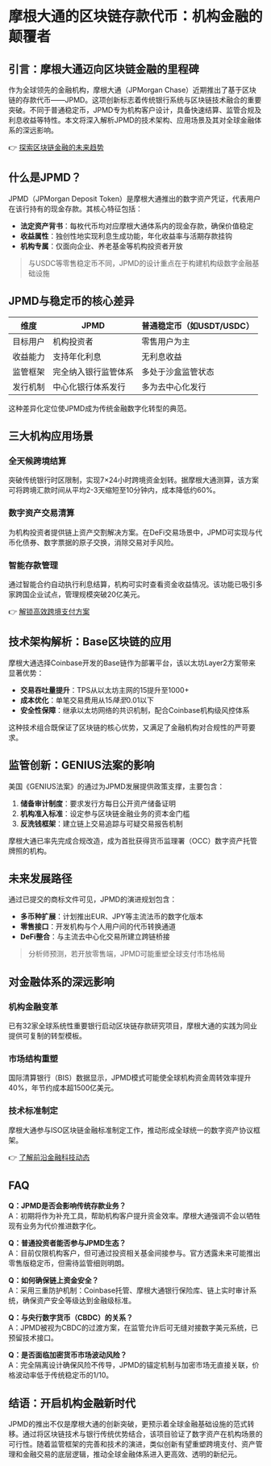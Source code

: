 # 摩根大通的区块链存款代币：机构金融的颠覆者

## 引言：摩根大通迈向区块链金融的里程碑

作为全球领先的金融机构，摩根大通（JPMorgan Chase）近期推出了基于区块链的存款代币——JPMD。这项创新标志着传统银行系统与区块链技术融合的重要突破。不同于普通稳定币，JPMD专为机构客户设计，具备快速结算、监管合规及利息收益等特性。本文将深入解析JPMD的技术架构、应用场景及其对全球金融体系的深远影响。

👉 [探索区块链金融的未来趋势](https://bit.ly/okx_welcome)

## 什么是JPMD？

JPMD（JPMorgan Deposit Token）是摩根大通推出的数字资产凭证，代表用户在该行持有的现金存款。其核心特征包括：

- **法定资产背书**：每枚代币均对应摩根大通体系内的现金存款，确保价值稳定
- **收益属性**：独创性地实现利息生成功能，年化收益率与活期存款挂钩
- **机构专属**：仅面向企业、养老基金等机构投资者开放

> 与USDC等零售稳定币不同，JPMD的设计重点在于构建机构级数字金融基础设施

## JPMD与稳定币的核心差异

| 维度        | JPMD                          | 普通稳定币（如USDT/USDC）       |
|-------------|-------------------------------|----------------------------------|
| 目标用户    | 机构投资者                    | 零售用户为主                    |
| 收益能力    | 支持年化利息                  | 无利息收益                      |
| 监管框架    | 完全纳入银行监管体系          | 多处于沙盒监管状态              |
| 发行机制    | 中心化银行体系发行            | 多为去中心化发行                |

这种差异化定位使JPMD成为传统金融数字化转型的典范。

## 三大机构应用场景

### 全天候跨境结算
突破传统银行时区限制，实现7×24小时跨境资金划转。据摩根大通测算，该方案可将跨境汇款时间从平均2-3天缩短至10分钟内，成本降低约60%。

### 数字资产交易清算
为机构投资者提供链上资产交割解决方案。在DeFi交易场景中，JPMD可实现与代币化债券、数字票据的原子交换，消除交易对手风险。

### 智能存款管理
通过智能合约自动执行利息结算，机构可实时查看资金收益情况。该功能已吸引多家跨国企业试点，管理规模突破20亿美元。

👉 [解锁高效跨境支付方案](https://bit.ly/okx_welcome)

## 技术架构解析：Base区块链的应用

摩根大通选择Coinbase开发的Base链作为部署平台，该以太坊Layer2方案带来显著优势：

- **交易吞吐量提升**：TPS从以太坊主网的15提升至1000+
- **成本优化**：单笔交易费用从$15降至$0.01以下
- **安全性保障**：继承以太坊网络的共识机制，配合Coinbase机构级风控体系

这种技术组合既保证了区块链的核心优势，又满足了金融机构对合规性的严苛要求。

## 监管创新：GENIUS法案的影响

美国《GENIUS法案》的通过为JPMD发展提供政策支撑，主要包含：

1. **储备审计制度**：要求发行方每日公开资产储备证明
2. **机构准入标准**：设定参与区块链金融业务的资本金门槛
3. **反洗钱框架**：建立链上交易追踪与可疑交易报告机制

摩根大通已率先完成合规改造，成为首批获得货币监理署（OCC）数字资产托管牌照的机构。

## 未来发展路径

通过已提交的商标文件可见，JPMD的演进规划包含：

- **多币种扩展**：计划推出EUR、JPY等主流法币的数字化版本
- **零售接口**：开发机构与个人用户间的代币转换通道
- **DeFi整合**：与主流去中心化交易所建立跨链桥接

> 分析师预测，若开放零售端，JPMD可能重塑全球支付市场格局

## 对金融体系的深远影响

### 机构金融变革
已有32家全球系统性重要银行启动区块链存款研究项目，摩根大通的实践为同业提供可复制的转型模板。

### 市场结构重塑
国际清算银行（BIS）数据显示，JPMD模式可能使全球机构资金周转效率提升40%，年节约成本超1500亿美元。

### 技术标准制定
摩根大通参与ISO区块链金融标准制定工作，推动形成全球统一的数字资产协议框架。

👉 [了解前沿金融科技动态](https://bit.ly/okx_welcome)

## FAQ

**Q：JPMD是否会影响传统存款业务？**  
A：初期将作为补充工具，帮助机构客户提升资金效率。摩根大通强调不会以牺牲现有业务为代价推进数字化。

**Q：普通投资者能否参与JPMD生态？**  
A：目前仅限机构客户，但可通过投资相关基金间接参与。官方透露未来可能推出零售版稳定币，但需待监管细则明朗。

**Q：如何确保链上资金安全？**  
A：采用三重防护机制：Coinbase托管、摩根大通银行保险库、链上实时审计系统，确保资产安全等级达到金融级标准。

**Q：与央行数字货币（CBDC）的关系？**  
A：JPMD被视为CBDC的过渡方案，在监管允许后可无缝对接数字美元系统，已预留技术接口。

**Q：是否面临加密货币市场波动风险？**  
A：完全隔离设计确保风险不传导，JPMD的锚定机制与加密市场无直接关联，价格波动率低于传统稳定币的1/10。

## 结语：开启机构金融新时代

JPMD的推出不仅是摩根大通的创新突破，更预示着全球金融基础设施的范式转移。通过将区块链技术与银行传统优势结合，该项目验证了数字资产在机构场景的可行性。随着监管框架的完善和技术的演进，类似创新有望重塑跨境支付、资产管理和金融交易的底层逻辑，推动全球金融体系进入更高效、透明的新纪元。